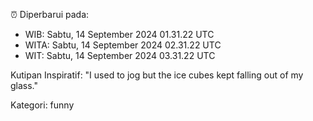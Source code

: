 ⏰ Diperbarui pada:
- WIB: Sabtu, 14 September 2024 01.31.22 UTC
- WITA: Sabtu, 14 September 2024 02.31.22 UTC
- WIT: Sabtu, 14 September 2024 03.31.22 UTC

Kutipan Inspiratif:
"I used to jog but the ice cubes kept falling out of my glass."


Kategori: funny

